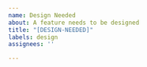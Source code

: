 ```yaml
---
name: Design Needed
about: A feature needs to be designed
title: "[DESIGN-NEEDED]"
labels: design
assignees: ''

---
```



